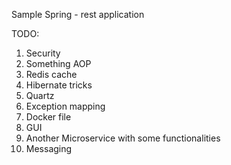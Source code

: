 Sample Spring - rest application

TODO:
1. Security
2. Something AOP
3. Redis cache
4. Hibernate tricks
5. Quartz
6. Exception mapping
7. Docker file
8. GUI
9. Another Microservice with some functionalities
10. Messaging